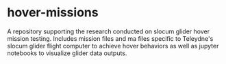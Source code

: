 # hover-missions

A repository supporting the research conducted on slocum glider hover mission testing. Includes mission files and ma files specific to Teleydne's slocum glider flight computer to achieve hover behaviors as well as jupyter notebooks to visualize glider data outputs. 
